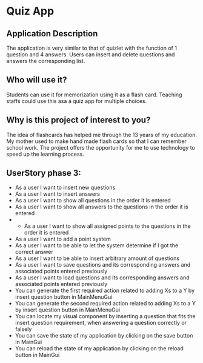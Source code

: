 # Quiz App


## Application Description
The application is very similar to that of quizlet with the function of 1 question and 4 answers.
Users can insert and delete questions and answers the corresponding list.




## Who will use it?
Students can use it for memorization using it as a flash card. Teaching staffs could use this asa
a quiz app for multiple choices.


## Why is this project of interest to you?
The idea of flashcards has helped me through the 13 years of my education.
My mother used to make hand made flash cards so that I can remember school work.
The project offers the opportunity for me to use technology to speed up the
learning process.




## UserStory phase 3:
- As a user I want to insert new questions
- As a user I want to insert answers
- As a user I want to show all questions in the order it is entered
- As a user I want to show all answers to the questions in the order it is entered
- - As a user I want to show all assigned points to the questions in the order it is entered
- As a user I want to add a point system
- As a user I want to be able to let the system determine if I got the correct answer
- As a user I want to be able to insert arbitrary amount of questions
- As a user I want to save questions and its corresponding answers and associated points entered previously
- As a user I want to load questions and its corresponding answers and associated points entered previously
- You can generate the first required action related to adding Xs to a Y by insert question button in MainMenuGui
- You can generate the second required action related to adding Xs to a Y by insert question button in MainMenuGui
- You can locate my visual component by inserting a question that fits the insert question requirement, when answering 
a question correctly or falsely
- You can save the state of my application by clicking on the save button in MainGui
- You can reload the state of my application by clicking on the reload button in MainGui

